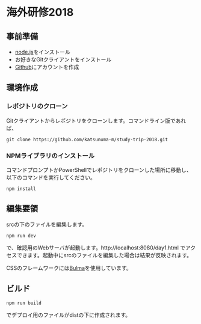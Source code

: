 # 海外研修2018

## 事前準備

* [node.js](https://nodejs.org/ja/)をインストール
* お好きなGitクライアントをインストール
* [Github](https://github.com/)にアカウントを作成

## 環境作成

### レポジトリのクローン

Gitクライアントからレポジトリをクローンします。コマンドライン版であれば、

```
git clone https://github.com/katsunuma-m/study-trip-2018.git
```

### NPMライブラリのインストール

コマンドプロンプトかPowerShellでレポジトリをクローンした場所に移動し、以下のコマンドを実行してください。

```
npm install
```

## 編集要領

srcの下のファイルを編集します。

```
npm run dev
```

で、確認用のWebサーバが起動します。http://localhost:8080/day1.html でアクセスできます。起動中にsrcのファイルを編集した場合は結果が反映されます。

CSSのフレームワークには[Bulma](https://bulma.io/)を使用しています。

## ビルド

```
npm run build
```

でデプロイ用のファイルがdistの下に作成されます。
